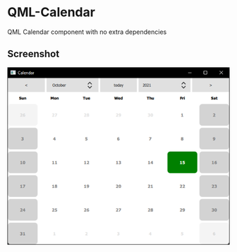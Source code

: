 # QML-Calendar
QML Calendar component with no extra dependencies

## Screenshot

![](./Screenshot2021-10-15203043.png)

